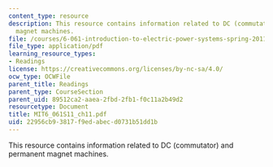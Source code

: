 ```yaml
---
content_type: resource
description: This resource contains information related to DC (commutator) and permanent
  magnet machines.
file: /courses/6-061-introduction-to-electric-power-systems-spring-2011/22956cb93817f9edabecd0731b51dd1b_MIT6_061S11_ch11.pdf
file_type: application/pdf
learning_resource_types:
- Readings
license: https://creativecommons.org/licenses/by-nc-sa/4.0/
ocw_type: OCWFile
parent_title: Readings
parent_type: CourseSection
parent_uid: 89512ca2-aaea-2fbd-2fb1-f0c11a2b49d2
resourcetype: Document
title: MIT6_061S11_ch11.pdf
uid: 22956cb9-3817-f9ed-abec-d0731b51dd1b
---
```

This resource contains information related to DC (commutator) and permanent magnet machines.